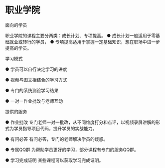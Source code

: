 # 职业学院

面向的学员

职业学院的课程主要分两类：成长计划、专项提高。
  ● 成长计划一般适用于零基础就业或转行的学员，
  ● 专项提高适用于掌握一定基础知识，想在职场中进一步提高的学员。

学习模式

  ● 学员可以自行决定学习的进度
  
  ● 视频与图文相结合的学习方式
  
  ● 专门的系统测验学习结果
  
  ● 一对一作业批改与老师互动

提供的服务

  ● 作业批改
  专门老师一对一批改，从不同维度打分和点评，以视频录屏讲解的形式为学员指导项目代码，提升学员的实战能力。

  ● 有问必答
  有问必答，专门的老师解决学员的疑惑。

  ● 专属QQ群
  为帮助学员更好的学习，部分课程有专门的服务QQ群。

  ● 学习完成证明
  某些课程可以获取学习完成证明。
